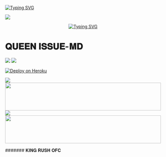 <a href="https://git.io/typing-svg"><img src="https://readme-typing-svg.demolab.com?font=Black+Ops+One&size=100&pause=1000&color=FF0000&center=true&width=1000&height=200&lines=QUEEN-ISSUE-MD" alt="Typing SVG" /></a>
  </p>


<a><img src='https://files.catbox.moe/b2rrzo.jpg'/></a>


<p align="center">
<a href="https://git.io/typing-svg"><img src="https://readme-typing-svg.demolab.com?font=Rubik+Dirt&size=65&pause=1000&color=00FF00&background=FF20A500&center=true&vCenter=true&width=1000&height=150&lines=QUEEN-ISSUE-MD+V2;MR+RUSHMIKA+OFC;THANKS+FOR+REQVEST" alt="Typing SVG" /></a>
</p>



<h1>𝐐𝐔𝐄𝐄𝐍 𝐈𝐒𝐒𝐔𝐄-𝐌𝐃</h1>
<a><img src='https://i.imgur.com/LyHic3i.gif'/></a>
<a><img src='https://i.imgur.com/LyHic3i.gif'/></a>

<p align="left">  
<a href='https://dashboard.heroku.com/new?template=https://github.com/mrkingrush/QUEEN-ISSUE-MD/tree/main' target="_blank"><img alt='Deploy on Heroku' src='https://img.shields.io/badge/Deploy%20on-Heroku-FF004D?style=for-the-badge&logo=heroku&logoColor=white'/></a>  
</p>

<a><img src='https://i.imgur.com/LyHic3i.gif'/></a>
<img src="https://i.imgur.com/dBaSKWF.gif" height="90" width="100%">
<a><img src='https://i.imgur.com/LyHic3i.gif'/></a>
<img src="https://i.imgur.com/dBaSKWF.gif" height="90" width="100%">

####### 𝐊𝐈𝐍𝐆 𝐑𝐔𝐒𝐇 𝐎𝐅𝐂
